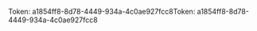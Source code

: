 <span data-ttu-id="9930b-101">Token: a1854ff8-8d78-4449-934a-4c0ae927fcc8</span><span class="sxs-lookup"><span data-stu-id="9930b-101">Token: a1854ff8-8d78-4449-934a-4c0ae927fcc8</span></span>